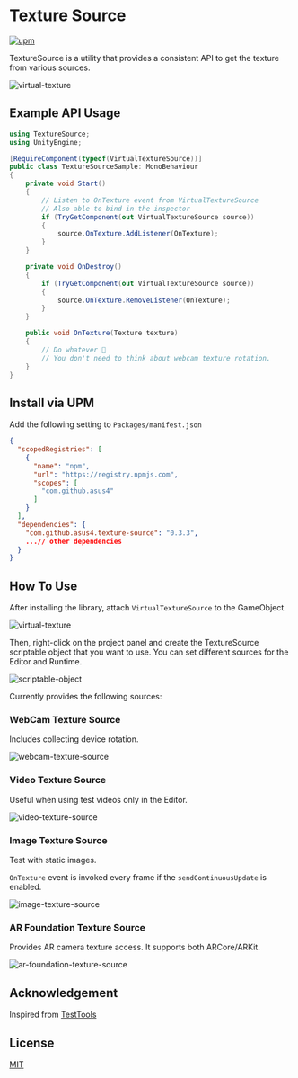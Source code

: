 # Texture Source

[![upm](https://img.shields.io/npm/v/com.github.asus4.texture-source?label=upm)](https://www.npmjs.com/package/com.github.asus4.texture-source)

TextureSource is a utility that provides a consistent API to get the texture from various sources.

![virtual-texture](https://github.com/asus4/TextureSource/assets/357497/e52f80d2-b1be-4cfa-81f7-76cdafe271bc)

## Example API Usage

```c#
using TextureSource;
using UnityEngine;

[RequireComponent(typeof(VirtualTextureSource))]
public class TextureSourceSample: MonoBehaviour
{
    private void Start()
    {
        // Listen to OnTexture event from VirtualTextureSource
        // Also able to bind in the inspector
        if (TryGetComponent(out VirtualTextureSource source))
        {
            source.OnTexture.AddListener(OnTexture);
        }
    }

    private void OnDestroy()
    {
        if (TryGetComponent(out VirtualTextureSource source))
        {
            source.OnTexture.RemoveListener(OnTexture);
        }
    }

    public void OnTexture(Texture texture)
    {
        // Do whatever 🥳
        // You don't need to think about webcam texture rotation.
    }   
}
```

## Install via UPM

Add the following setting to `Packages/manifest.json`

```json
{
  "scopedRegistries": [
    {
      "name": "npm",
      "url": "https://registry.npmjs.com",
      "scopes": [
        "com.github.asus4"
      ]
    }
  ],
  "dependencies": {
    "com.github.asus4.texture-source": "0.3.3",
    ...// other dependencies
  }
}
```

## How To Use

After installing the library, attach `VirtualTextureSource` to the GameObject.

![virtual-texture](https://github.com/asus4/TextureSource/assets/357497/e52f80d2-b1be-4cfa-81f7-76cdafe271bc)

Then, right-click on the project panel and create the TextureSource scriptable object that you want to use. You can set different sources for the Editor and Runtime.

![scriptable-object](https://github.com/asus4/TextureSource/assets/357497/6c4862e2-5298-4f4e-8cd5-076d54d46db8)

Currently provides the following sources:

### WebCam Texture Source

Includes collecting device rotation.

![webcam-texture-source](https://github.com/asus4/TextureSource/assets/357497/407f7372-b214-4ba9-9093-2b39755b905b)

### Video Texture Source

Useful when using test videos only in the Editor.

![video-texture-source](https://github.com/asus4/TextureSource/assets/357497/8e38ed1a-d2d8-4e16-9fc4-e5d4c6d0a888)

### Image Texture Source

Test with static images.

`OnTexture` event is invoked every frame if the `sendContinuousUpdate` is enabled.

![image-texture-source](https://github.com/asus4/TextureSource/assets/357497/3d7eef4b-40c5-40b4-8403-b70f394ce938)

### AR Foundation Texture Source

Provides AR camera texture access. It supports both ARCore/ARKit.

![ar-foundation-texture-source](https://github.com/asus4/TextureSource/assets/357497/5ac82a8a-0554-41a2-b9ef-c03ebd60c6ff)

## Acknowledgement

Inspired from [TestTools](https://github.com/keijiro/TestTools)

## License

[MIT](https://github.com/asus4/TextureSource/blob/main/Packages/com.github.asus4.texture-source/LICENSE)
